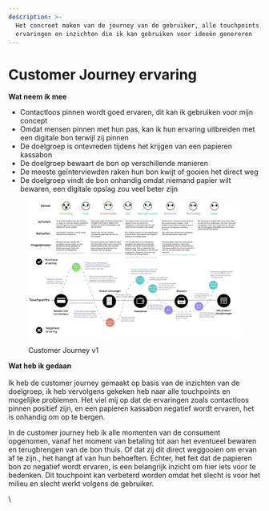 ```yaml
---
description: >-
  Het concreet maken van de journey van de gebruiker, alle touchpoints,
  ervaringen en inzichten die ik kan gebruiken voor ideeën genereren
---
```


# Customer Journey ervaring

**Wat neem ik mee**

* Contactloos pinnen wordt goed ervaren, dit kan ik gebruiken voor mijn concept
* Omdat mensen pinnen met hun pas, kan ik hun ervaring uitbreiden met een digitale bon terwijl zij pinnen
* De doelgroep is ontevreden tijdens het krijgen van een papieren kassabon&#x20;
* De doelgroep bewaart de bon op verschillende manieren
* De meeste geïnterviewden raken hun bon kwijt of gooien het direct weg&#x20;
* De doelgroep vindt de bon onhandig omdat niemand papier wilt bewaren, een digitale opslag zou veel beter zijn

<figure><img src="../.gitbook/assets/10.png" alt=""><figcaption><p>Customer Journey v1</p></figcaption></figure>

**Wat heb ik gedaan**\
\
Ik heb de customer journey gemaakt op basis van de inzichten van de doelgroep, ik heb vervolgens gekeken heb naar alle touchpoints en mogelijke problemen. Het viel mij op dat de ervaringen zoals contactloos pinnen positief zijn, en een papieren kassabon negatief wordt ervaren, het is onhandig om op te bergen.

In de customer journey heb ik alle momenten van de consument opgenomen, vanaf het moment van betaling tot aan het eventueel bewaren en terugbrengen van de bon thuis. Of dat zij dit direct weggooien om ervan af te zijn., het hangt af van hun behoeften. Echter, het feit dat de papieren bon zo negatief wordt ervaren, is een belangrijk inzicht om hier iets voor te bedenken. Dit touchpoint kan verbeterd worden omdat het slecht is voor het milieu en slecht werkt volgens de gebruiker.&#x20;

\
